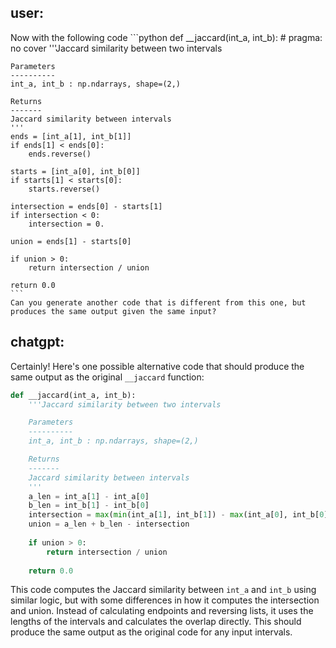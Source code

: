 

## user: 

Now with the following code
    ```python
    def __jaccard(int_a, int_b):  # pragma: no cover
    '''Jaccard similarity between two intervals

    Parameters
    ----------
    int_a, int_b : np.ndarrays, shape=(2,)

    Returns
    -------
    Jaccard similarity between intervals
    '''
    ends = [int_a[1], int_b[1]]
    if ends[1] < ends[0]:
        ends.reverse()

    starts = [int_a[0], int_b[0]]
    if starts[1] < starts[0]:
        starts.reverse()

    intersection = ends[0] - starts[1]
    if intersection < 0:
        intersection = 0.

    union = ends[1] - starts[0]

    if union > 0:
        return intersection / union

    return 0.0
    ```
    Can you generate another code that is different from this one, but produces the same output given the same input?

## chatgpt: 

Certainly! Here's one possible alternative code that should produce the same output as the original `__jaccard` function:

```python
def __jaccard(int_a, int_b):
    '''Jaccard similarity between two intervals

    Parameters
    ----------
    int_a, int_b : np.ndarrays, shape=(2,)

    Returns
    -------
    Jaccard similarity between intervals
    '''
    a_len = int_a[1] - int_a[0]
    b_len = int_b[1] - int_b[0]
    intersection = max(min(int_a[1], int_b[1]) - max(int_a[0], int_b[0]), 0)
    union = a_len + b_len - intersection
    
    if union > 0:
        return intersection / union
    
    return 0.0
```

This code computes the Jaccard similarity between `int_a` and `int_b` using similar logic, but with some differences in how it computes the intersection and union. Instead of calculating endpoints and reversing lists, it uses the lengths of the intervals and calculates the overlap directly. This should produce the same output as the original code for any input intervals.